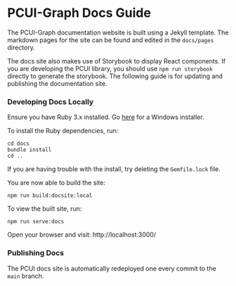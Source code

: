 # PCUI-Graph Docs Guide

The PCUI-Graph documentation website is built using a Jekyll template. The markdown pages for the site can be found and edited in the `docs/pages` directory.

The docs site also makes use of Storybook to display React components. If you are developing the PCUI library, you should use `npm run storybook` directly to generate the storybook. The following guide is for updating and publishing the documentation site.

### Developing Docs Locally

Ensure you have Ruby 3.x installed. Go [here](https://rubyinstaller.org/downloads/) for a Windows installer.

To install the Ruby dependencies, run:

    cd docs
    bundle install
    cd ..

If you are having trouble with the install, try deleting the `Gemfile.lock` file.

You are now able to build the site:

    npm run build:docsite:local

To view the built site, run:

    npm run serve:docs

Open your browser and visit: http://localhost:3000/

### Publishing Docs

The PCUI docs site is automatically redeployed one every commit to the `main` branch.
